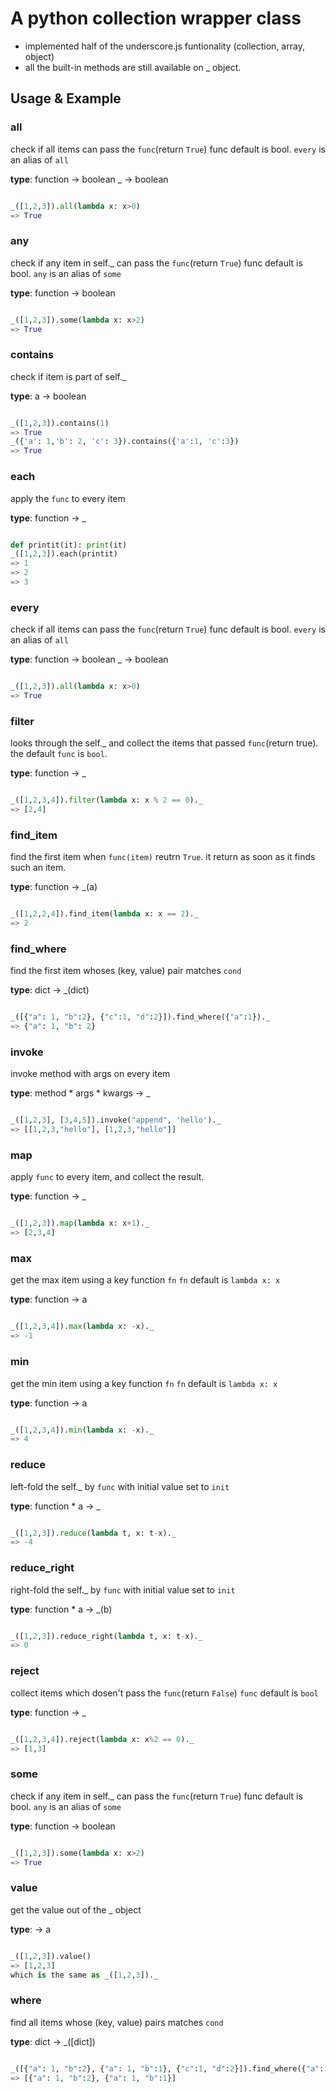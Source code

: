 A python collection wrapper class
=================================

- implemented half of the underscore.js funtionality (collection, array, object)
- all the built-in methods are still available on _ object.

Usage & Example
---------------
### all
check if all items can pass the `func`(return `True`)
func default is bool.
`every` is an alias of `all`

**type**: function -> boolean
      _ -> boolean

```python

_([1,2,3]).all(lambda x: x>0)
=> True
```

### any
check if any item in self._ can pass the `func`(return `True`)
func default is bool.
`any` is an alias of `some`

**type**: function -> boolean

```python

_([1,2,3]).some(lambda x: x>2)
=> True
```

### contains
check if item is part of self._

**type**: a -> boolean

```python

_([1,2,3]).contains(1)
=> True
_({'a': 1,'b': 2, 'c': 3}).contains({'a':1, 'c':3})
=> True
```

### each
apply the `func` to every item

**type**: function -> _

```python

def printit(it): print(it)
_([1,2,3]).each(printit)
=> 1
=> 2
=> 3
```

### every
check if all items can pass the `func`(return `True`)
func default is bool.
`every` is an alias of `all`

**type**: function -> boolean
      _ -> boolean

```python

_([1,2,3]).all(lambda x: x>0)
=> True
```

### filter
looks through the self._ and collect the items that passed
`func`(return true). the default `func` is `bool`.

**type**: function -> _

```python

_([1,2,3,4]).filter(lambda x: x % 2 == 0)._
=> [2,4]
```

### find_item
find the first item when `func(item)` reutrn `True`.
it return as soon as it finds such an item.

**type**: function -> _(a)

```python

_([1,2,2,4]).find_item(lambda x: x == 2)._
=> 2
```

### find_where
find the first item whoses (key, value) pair matches `cond`

**type**: dict -> _(dict)

```python

_([{"a": 1, "b":2}, {"c":1, "d":2}]).find_where({"a":1})._
=> {"a": 1, "b": 2}
```

### invoke
invoke method with args on every item

**type**: method * args * kwargs -> _

```python

_([1,2,3], [3,4,5]).invoke("append", 'hello')._
=> [[1,2,3,"hello"], [1,2,3,"hello"]]
```

### map
apply `func` to every item, and collect the result.

**type**: function -> _

```python

_([1,2,3]).map(lambda x: x+1)._
=> [2,3,4]
```

### max
get the max item using a key function `fn`
`fn` default is `lambda x: x`

**type**: function -> a

```python

_([1,2,3,4]).max(lambda x: -x)._
=> -1
```

### min
get the min item using a key function `fn`
`fn` default is `lambda x: x`

**type**: function -> a

```python

_([1,2,3,4]).min(lambda x: -x)._
=> 4
```

### reduce
left-fold the self._ by `func` with initial value set to `init`

**type**: function * a -> _

```python

_([1,2,3]).reduce(lambda t, x: t-x)._
=> -4
```

### reduce_right
right-fold the self._ by `func` with initial value set to `init`

**type**: function * a -> _(b)

```python

_([1,2,3]).reduce_right(lambda t, x: t-x)._
=> 0
```

### reject
collect items which dosen't pass the `func`(return `False`)
`func` default is `bool`

**type**: function -> _

```python

_([1,2,3,4]).reject(lambda x: x%2 == 0)._
=> [1,3]
```

### some
check if any item in self._ can pass the `func`(return `True`)
func default is bool.
`any` is an alias of `some`

**type**: function -> boolean

```python

_([1,2,3]).some(lambda x: x>2)
=> True
```

### value
get the value out of the _ object

**type**: -> a

```python

_([1,2,3]).value()
=> [1,2,3]
which is the same as _([1,2,3])._
```

### where
find all items whose (key, value) pairs matches `cond`

**type**: dict -> _([dict])

```python

_([{"a": 1, "b":2}, {"a": 1, "b":1}, {"c":1, "d":2}]).find_where({"a":1})._
=> [{"a": 1, "b":2}, {"a": 1, "b":1}]
```

